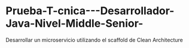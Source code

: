 # Prueba-T-cnica---Desarrollador-Java-Nivel-Middle-Senior-
Desarrollar un microservicio utilizando el scaffold de Clean Architecture
